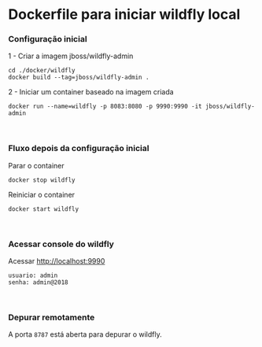 # Dockerfile para iniciar wildfly local

### Configuração inicial
1 - Criar a imagem jboss/wildfly-admin
```
cd ./docker/wildfly
docker build --tag=jboss/wildfly-admin .
```

2 - Iniciar um container baseado na imagem criada
```
docker run --name=wildfly -p 8083:8080 -p 9990:9990 -it jboss/wildfly-admin
```

<br>

### Fluxo depois da configuração inicial
Parar o container
```
docker stop wildfly
```

Reiniciar o container
```
docker start wildfly
```

<br>

### Acessar console do wildfly

Acessar [http://localhost:9990](http://localhost:9990)
```
usuario: admin
senha: admin@2018
```

<br>

### Depurar remotamente

A porta `8787` está aberta para depurar o wildfly.